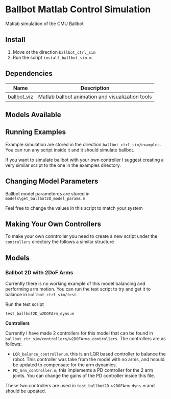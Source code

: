 # Ballbot Matlab Control Simulation
Matlab simulation of the CMU Ballbot

## Install 
1. Move ot the direction `ballbot_ctrl_sim`
2. Run the script `install_ballbot_sim.m`. 

## Dependencies
| Name | Description|
| -------- | -------- |
| [ballbot_viz]()   | Matlab ballbot animation and visualization tools |

## Models Available 

## Running Examples
Example simulation are stored in the direction `ballbot_ctrl_sim/examples`. You can run any script inside it and it should simulate ballbot.

If you want to simulate ballbot with your own controller I suggest creating a very similar script to the one in the examples directory. 

## Changing Model Parameters
Ballbot model parameteres are stored in  `models\get_ballbot2D_model_params.m`

Feel free to change the values in this script to match your system

## Making Your Own Controllers
To make your own conntroller you need to create a new script under the `controllers` directory the follows a similar structure

## Models

### Ballbot 2D with 2DoF Arms
Currently there is no working example of this model balancing and performing arm motion. You can run the test script to try and get it to balance
in `ballbot_ctrl_sim/test`.

Run the test script
```
test_ballbot2D_w2DOFArm_dyns.m
```

**Controllers**

Currently I have made 2 controllers for this model that can be found in `ballbot_ctr_sim/controllers/w2DOFArms_controllers`. 
The controllers are as follows:

 - `LQR_balance_controller.m`, this is an LQR based controller to balance the robot. This controller was take from the model with no arms, and hsould be updated to compensate for the arm dynamics. 
 - `PD_Arm_controller.m`, this implements a PD controller for the 2 arm joints. You can change the gains of the PD controller inside this file. 

These two controllers are used in `test_ballbot2D_w2DOFArm_dyns.m` and should be updated. 
